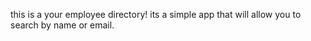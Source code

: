this is a your employee directory! its a simple app that will allow you to search by name or email. 